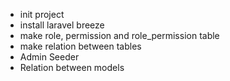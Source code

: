 - init project
- install laravel breeze
- make role, permission and role_permission table
- make relation between tables
- Admin Seeder
- Relation between models